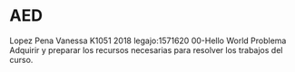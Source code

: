 # AED
Lopez Pena Vanessa
K1051 2018
legajo:1571620
00-Hello World
Problema
Adquirir y preparar los recursos necesarias para resolver los trabajos del curso.

